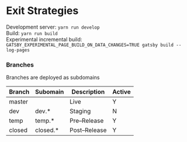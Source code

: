 # Exit Strategies

Development server: `yarn run develop`  
Build: `yarn run build`  
Experimental incremental build: `GATSBY_EXPERIMENTAL_PAGE_BUILD_ON_DATA_CHANGES=TRUE gatsby build --log-pages`

### Branches

Branches are deployed as subdomains

| Branch | Subomain  | Description  | Active |
| ------ | --------- | ------------ | ------ |
| master |           | Live         | Y      |
| dev    | dev.\*    | Staging      | N      |
| temp   | temp.\*   | Pre–Release  | Y      |
| closed | closed.\* | Post–Release | Y      |
